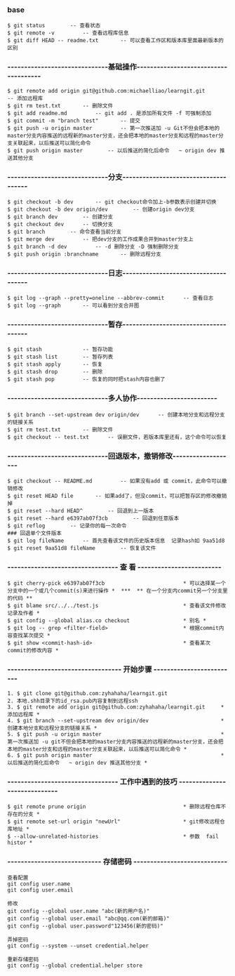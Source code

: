 ### base
	$ git status 		-- 查看状态
	$ git remote -v 		-- 查看远程库信息
	$ git diff HEAD -- readme.txt 		-- 可以查看工作区和版本库里面最新版本的区别

### ------------------------------基础操作-------------------------------------
	$ git remote add origin git@github.com:michaelliao/learngit.git 		-- 添加远程库
	$ git rm test.txt 		-- 删除文件
	$ git add readme.md 		-- git add . 是添加所有文件 -f 可强制添加
	$ git commit -m "branch test" 		-- 提交
	$ git push -u origin master 		-- 第一次推送加 -u Git不但会把本地的master分支内容推送的远程新的master分支，还会把本地的master分支和远程的master分支关联起来，以后推送可以简化命令
	$ git push origin master 		-- 以后推送的简化后命令   ~ origin dev 推送其他分支

### ------------------------------分支-------------------------------------
	$ git checkout -b dev 		-- git checkout命令加上-b参数表示创建并切换
	$ git checkout -b dev origin/dev 		-- 创建origin dev分支
	$ git branch dev 		-- 创建分支
	$ git checkout dev 		-- 切换分支
	$ git branch 		-- 命令查看当前分支
	$ git merge dev 		-- 把dev分支的工作成果合并到master分支上
	$ git branch -d dev 		-- -d 删除分支 -D 强制删除分支
	$ git push origin :branchname 		-- 删除远程分支

### ------------------------------日志-------------------------------------
	$ git log --graph --pretty=oneline --abbrev-commit 		-- 查看日志
	$ git log --graph 		-- 可以看到分支合并图

### ------------------------------暂存-------------------------------------
	$ git stash 			-- 暂存功能
	$ git stash list 		-- 暂存列表
	$ git stash apply 		-- 恢复
	$ git stash drop 		-- 删除
	$ git stash pop 		-- 恢复的同时把stash内容也删了

### ------------------------------多人协作------------------------
	$ git branch --set-upstream dev origin/dev 		-- 创建本地分支和远程分支的链接关系
	$ git rm test.txt 		-- 删除文件
	$ git checkout -- test.txt 		-- 误删文件，若版本库里还有，这个命令可以恢复

### ------------------------------回退版本，撤销修改-------------------
	$ git checkout -- README.md 		-- 如果没有add 或 commit，此命令可以撤销修改
	$ git reset HEAD file 		-- 如果add了，但没commit，可以把暂存区的修改撤销掉
	$ git reset --hard HEAD^ 		-- 回退到上一版本
	$ git reset --hard e6397ab07f3cb 		-- 回退到任意版本
	$ git reflog 		-- 记录你的每一次命令
	### 回退单个文件版本 
	$ git log fileName 		-- 首先查看该文件的历史版本信息  记录hash如 9aa51d8
	$ git reset 9aa51d8 fileName 		-- 恢复该文件

### --------------------------------- 查 看 -------------------------
	$ git cherry-pick e6397ab07f3cb                         * 可以选择某一个分支中的一个或几个commit(s)来进行操作 *  ***  ** 在一个分支内commit另一个分支里的代码 **
	$ git blame src/../../test.js                           * 查看该文件修改记录及作者 *
	$ git config --global alias.co checkout                 * 别名 *
	$ git log -- grep <filter-field>						* 根据commit内容查找某次提交 *
	$ git show <commit-hash-id>								* 查看某次commit的修改内容 *

### ---------------------------------- 开始步骤 -------------------------
	1. $ git clone git@github.com:zyhahaha/learngit.git
	2. 本地.shh目录下的id_rsa.pub内容复制到远程ssh
	3. $ git remote add origin git@github.com:zyhahaha/learngit.git  	* 添加远程库 *
	4. $ git branch --set-upstream dev origin/dev 						* 创建本地分支和远程分支的链接关系 *
	5. $ git push -u origin master 										* 第一次推送加 -u git不但会把本地的master分支内容推送的远程新的master分支，还会把本地的master分支和远程的master分支关联起来，以后推送可以简化命令 *
	6. $ git push origin master 										* 以后推送的简化后命令   ~ origin dev 推送其他分支 *

### --------------------------------- 工作中遇到的技巧 -----------------------------
	$ git remote prune origin								* 删除远程仓库不存在的分支 *
	$ git remote set-url origin "newUrl"					* git修改远程仓库地址 *
	$ --allow-unrelated-histories							* 参数  fail histor *


### ---------------------------- 存储密码 ----------------------------
	查看配置
	git config user.name
	git config user.email

	修改
	git config --global user.name "abc(新的用户名)"
	git config --global user.email "abc@qq.com(新的邮箱)"
	git config --global user.password"123456(新的密码)"

	弄掉密码
	git config --system --unset credential.helper

	重新存储密码
	git config --global credential.helper store


